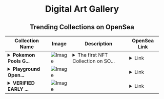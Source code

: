 <div align="center">

# Digital Art Gallery

## Trending Collections on OpenSea

| Collection Name                       | Image                                                                                     | Description                       | OpenSea Link                                                                                          |
|---------------------------------------|-------------------------------------------------------------------------------------------|-----------------------------------|--------------------------------------------------------------------------------------------------------|
| **<details><summary>Pokemon Pools G...</summary>Pokemon Pools Gen2</details>** | ![Image](https://i.seadn.io/s/raw/files/9b0df377dd07656fff63be5ebfb9a88b.jpg?w=500&auto=format?w=200&auto=format) | <details><summary>The first NFT Collection on SO...</summary>The first NFT Collection on SOLANA that offers dividends in USDC,rewards and fee distribution directly to holders</details> | <details><summary>Link</summary>[Pokemon Pools Gen2](https://opensea.io/collection/pokemon-pools-gen2)</details> |
| **<details><summary>Playground Open...</summary>Playground Open Ticketing Ecosystem Event 10466</details>** | ![Image](https://i.seadn.io/s/raw/files/ad4b567b5e819f5eb9dc8588aeb6896f.png?w=500&auto=format?w=200&auto=format) |  | <details><summary>Link</summary>[Playground Open Ticketing Ecosystem Event 10466](https://opensea.io/collection/playground-open-ticketing-ecosystem-event-10466)</details> |
| **<details><summary>VERIFIED EARLY ...</summary>VERIFIED EARLY MEMBER</details>** | ![Image](https://i.seadn.io/s/raw/files/6ddbe28cb9869373b6170d6a1a669db3.webp?w=500&auto=format?w=200&auto=format) |  | <details><summary>Link</summary>[VERIFIED EARLY MEMBER](https://opensea.io/collection/verified-early-member)</details> |

</div>